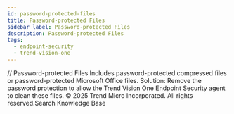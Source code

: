 ```yaml
---
id: password-protected-files
title: Password-protected Files
sidebar_label: Password-protected Files
description: Password-protected Files
tags:
  - endpoint-security
  - trend-vision-one
---
```


/*<![CDATA[*/ $('#title').html($('meta[name=map-description]').attr('content')); /*]]>*/ Password-protected Files Includes password-protected compressed files or password-protected Microsoft Office files. Solution: Remove the password protection to allow the Trend Vision One Endpoint Security agent to clean these files. © 2025 Trend Micro Incorporated. All rights reserved.Search Knowledge Base